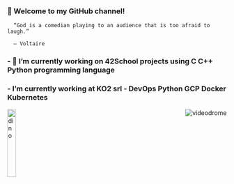 ###         👋 Welcome to my GitHub channel! 


      “God is a comedian playing to an audience that is too afraid to laugh.”

      ― Voltaire

###         - 🔭 I’m currently working on 42School projects using C C++ Python programming language
###         -  I’m currently working at KO2 srl - DevOps Python GCP Docker Kubernetes

<p>
      <img align="left" width="20%" src="https://media.giphy.com/media/Q7SKqn3G97xpmfSOvG/source.gif" alt="dino" />
      <img align="right" src="https://media.giphy.com/media/1RusXBZ9CMsxi/source.gif" alt="videodrome" />
      
</p>
